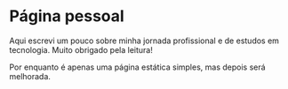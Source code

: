 # Página pessoal

Aqui escrevi um pouco sobre minha jornada profissional e de estudos em tecnologia.
Muito obrigado pela leitura!

Por enquanto é apenas uma página estática simples, mas depois será melhorada.